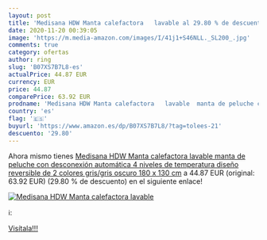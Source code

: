 ```yaml
---
layout: post
title: 'Medisana HDW Manta calefactora   lavable al 29.80 % de descuento'
date: 2020-11-20 00:39:05
image: 'https://m.media-amazon.com/images/I/41j1+S46NLL._SL200_.jpg'
comments: true
category: ofertas
author: ring
slug: 'B07XS7B7L8-es'
actualPrice: 44.87 EUR
currency: EUR
price: 44.87
comparePrice: 63.92 EUR
prodname: 'Medisana HDW Manta calefactora   lavable  manta de peluche con desconexión automática  4 niveles de temperatura  diseño reversible de 2 colores  gris/gris oscuro  180 x 130 cm'
country: 'es'
flag: '🇪🇸'
buyurl: 'https://www.amazon.es/dp/B07XS7B7L8/?tag=tolees-21'
descuento: '29.80'
---
```


Ahora mismo tienes [Medisana HDW Manta calefactora   lavable  manta de peluche con desconexión automática  4 niveles de temperatura  diseño reversible de 2 colores  gris/gris oscuro  180 x 130 cm](https://www.amazon.es/dp/B07XS7B7L8/?tag=tolees-21) a 44.87 EUR (original: 63.92 EUR) (29.80 %  de descuento) en el siguiente enlace!

[![Medisana HDW Manta calefactora   lavable](https://m.media-amazon.com/images/I/41j1+S46NLL._SL200_.jpg)](https://www.amazon.es/dp/B07XS7B7L8/?tag=tolees-21)

ℹ️:


[Visítala!!!](https://www.amazon.es/dp/B07XS7B7L8/?tag=tolees-21)
